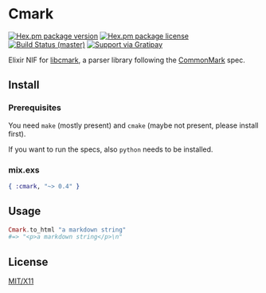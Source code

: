 # Cmark

[![Hex.pm package version](https://img.shields.io/hexpm/v/cmark.svg?style=flat-square)](https://hex.pm/packages/cmark)
[![Hex.pm package license](https://img.shields.io/hexpm/l/cmark.svg?style=flat-square)](https://github.com/asaaki/cmark.ex/blob/master/LICENSE)
[![Build Status (master)](https://img.shields.io/travis/asaaki/cmark.ex/master.svg?style=flat-square)](https://travis-ci.org/asaaki/cmark.ex)
[![Support via Gratipay](http://img.shields.io/gratipay/asaaki.svg?style=flat-square)](https://gratipay.com/asaaki)

Elixir NIF for [libcmark](https://github.com/jgm/CommonMark), a parser library following the [CommonMark](http://commonmark.org/) spec.

## Install

### Prerequisites

You need `make` (mostly present) and `cmake` (maybe not present, please install first).

If you want to run the specs, also `python` needs to be installed.

### mix.exs

```elixir
{ :cmark, "~> 0.4" }
```

## Usage

```elixir
Cmark.to_html "a markdown string"
#=> "<p>a markdown string</p>\n"
```

## License

[MIT/X11](./LICENSE)
